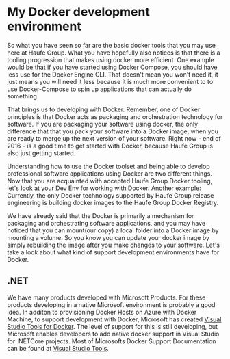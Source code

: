 # My Docker development environment

So what you have seen so far are the basic docker tools that you may use here at Haufe Group. What you have hopefully also notices is that there is a tooling progression that makes using docker more efficient. One example would be that if you have started using Docker Compose, you should have less use for the Docker Engine CLI. That doesn't mean you won't need it, it just means you will need it less because it is much more convenient to to use Docker-Compose to spin up applications that can actually do something.

That brings us to developing with Docker. Remember, one of Docker principles is that Docker acts as packaging and orchestration technology for software. If you are packaging your software using docker, the only difference that that you pack your software into a Docker image, when you are ready to merge up the next version of your software. Right now - end of 2016 - is a good time to get started with Docker, because    Haufe Group is also just getting started. 

Understanding how to use the Docker toolset and being able to develop professional software applications using Docker are two different things. Now that you are acquainted with accepted Haufe Group Docker tooling, let's look at your Dev Env for working with Docker. Another example: Currently, the only Docker technology supported by Haufe Group release engineering is building docker images to the Haufe Group Docker Registry. 

We have already said that the Docker is primarily a mechanism for packaging and orchestrating software applications, and you may have noticed that you can mount(our copy) a local folder into a Docker image by mounting a volume. So you know you can update your docker image by simply rebuilding the image after you make changes to your software. Let's take a look about what kind of support development environments have for Docker.

## .NET
We have many products developed with Microsoft Products. For these products developing in a native Microsoft environment is probably a good idea. In additon to provisioning Docker Hosts on Azure with Docker Machine, to support development with Docker, Microsoft has created [Visual Studio Tools for Docker](https://marketplace.visualstudio.com/items?itemName=MicrosoftCloudExplorer.VisualStudioToolsforDocker-Preview). The level of support for this is still developing, but Microsoft enables developers to add native docker support in Visual Studio for .NETCore projects. Most of Microsofts Docker Support Documentation can be found at [Visual Studio Tools](https://marketplace.visualstudio.com/items?itemName=MicrosoftCloudExplorer.VisualStudioToolsforDocker-Preview).





